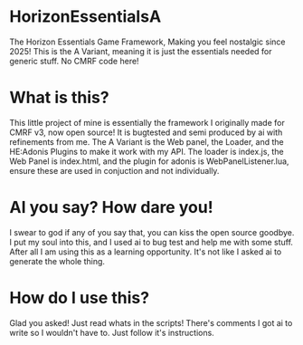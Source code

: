 # HorizonEssentialsA
The Horizon Essentials Game Framework, Making you feel nostalgic since 2025! This is the A Variant, 
meaning it is just the essentials needed for generic stuff. No CMRF code here!

# What is this?
This little project of mine is essentially the framework I originally made for CMRF v3, now open source!
It is bugtested and semi produced by ai with refinements from me. The A Variant is the Web panel, the Loader, and the HE:Adonis Plugins to make it work with my API.
The loader is index.js, the Web Panel is index.html, and the plugin for adonis is WebPanelListener.lua, ensure these are used in conjuction and not individually.

# AI you say? How dare you!
I swear to god if any of you say that, you can kiss the open source goodbye. 
I put my soul into this, and I used ai to bug test and help me with some stuff. 
After all I am using this as a learning opportunity. It's not like I asked ai to generate the whole thing.

# How do I use this?
Glad you asked! Just read whats in the scripts! There's comments I got ai to write so I wouldn't have to.
Just follow it's instructions.

